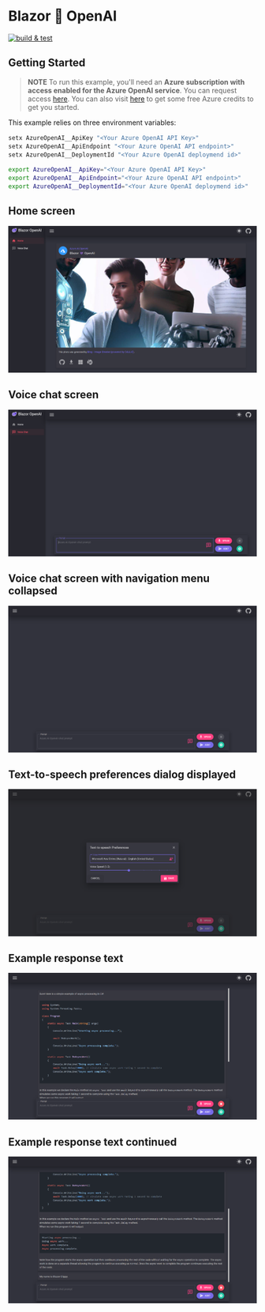 # Blazor 💜 OpenAI

[![build & test](https://github.com/IEvangelist/blazor-azure-openai/actions/workflows/dotnet.yml/badge.svg)](https://github.com/IEvangelist/blazor-azure-openai/actions/workflows/dotnet.yml)

## Getting Started

> **NOTE** 
> To run this example, you'll need an **Azure subscription with access enabled for the Azure OpenAI service**. You can request access [here](https://aka.ms/oaiapply). You can also visit [here](https://azure.microsoft.com/free/cognitive-search/) to get some free Azure credits to get you started.

This example relies on three environment variables:

```PowerShell
setx AzureOpenAI__ApiKey "<Your Azure OpenAI API Key>"
setx AzureOpenAI__ApiEndpoint "<Your Azure OpenAI API endpoint>"
setx AzureOpenAI__DeploymentId "<Your Azure OpenAI deploymend id>"
```

```bash
export AzureOpenAI__ApiKey="<Your Azure OpenAI API Key>"
export AzureOpenAI__ApiEndpoint="<Your Azure OpenAI API endpoint>"
export AzureOpenAI__DeploymentId="<Your Azure OpenAI deploymend id>"
```

## Home screen

![Home screen](images/home.png)

## Voice chat screen

![Voice chat screen](images/voice-chat.png)

## Voice chat screen with navigation menu collapsed

![Voice chat screen with navigation menu collapsed](images/drawer-closed.png)

## Text-to-speech preferences dialog displayed

![Text-to-speech preferences dialog](images/tts-dialog.png)

## Example response text

![Example response text](images/response.png)

## Example response text continued

![Example response text continued](images/response-two.png)
